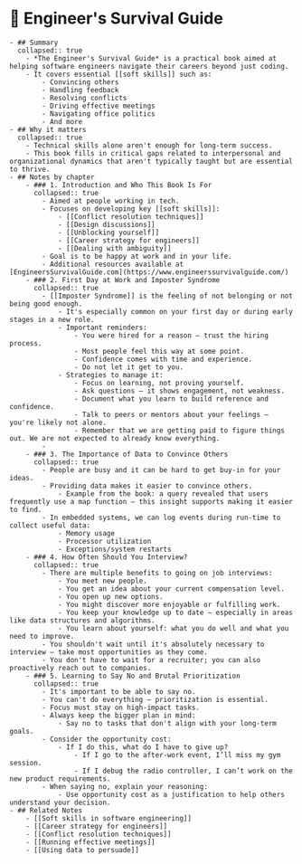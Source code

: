 # 📘 Engineer's Survival Guide
	- ## Summary
	  collapsed:: true
		- *The Engineer's Survival Guide* is a practical book aimed at helping software engineers navigate their careers beyond just coding.
		- It covers essential [[soft skills]] such as:
			- Convincing others
			- Handling feedback
			- Resolving conflicts
			- Driving effective meetings
			- Navigating office politics
			- And more
	- ## Why it matters
	  collapsed:: true
		- Technical skills alone aren't enough for long-term success.
		- This book fills in critical gaps related to interpersonal and organizational dynamics that aren't typically taught but are essential to thrive.
	- ## Notes by chapter
		- ### 1. Introduction and Who This Book Is For
		  collapsed:: true
			- Aimed at people working in tech.
			- Focuses on developing key [[soft skills]]:
				- [[Conflict resolution techniques]]
				- [[Design discussions]]
				- [[Unblocking yourself]]
				- [[Career strategy for engineers]]
				- [[Dealing with ambiguity]]
			- Goal is to be happy at work and in your life.
			- Additional resources available at [EngineersSurvivalGuide.com](https://www.engineerssurvivalguide.com/)
		- ### 2. First Day at Work and Imposter Syndrome
		  collapsed:: true
			- [[Imposter Syndrome]] is the feeling of not belonging or not being good enough.
				- It's especially common on your first day or during early stages in a new role.
				- Important reminders:
					- You were hired for a reason — trust the hiring process.
					- Most people feel this way at some point.
					- Confidence comes with time and experience.
					- Do not let it get to you.
				- Strategies to manage it:
					- Focus on learning, not proving yourself.
					- Ask questions — it shows engagement, not weakness.
					- Document what you learn to build reference and confidence.
					- Talk to peers or mentors about your feelings — you're likely not alone.
					- Remember that we are getting paid to figure things out. We are not expected to already know everything.
			-
		- ### 3. The Importance of Data to Convince Others
		  collapsed:: true
			- People are busy and it can be hard to get buy-in for your ideas.
			- Providing data makes it easier to convince others.
				- Example from the book: a query revealed that users frequently use a map function — this insight supports making it easier to find.
			- In embedded systems, we can log events during run-time to collect useful data:
				- Memory usage
				- Processor utilization
				- Exceptions/system restarts
		- ### 4. How Often Should You Interview?
		  collapsed:: true
			- There are multiple benefits to going on job interviews:
				- You meet new people.
				- You get an idea about your current compensation level.
				- You open up new options.
				- You might discover more enjoyable or fulfilling work.
				- You keep your knowledge up to date — especially in areas like data structures and algorithms.
				- You learn about yourself: what you do well and what you need to improve.
			- You shouldn't wait until it's absolutely necessary to interview — take most opportunities as they come.
			- You don't have to wait for a recruiter; you can also proactively reach out to companies.
		- ### 5. Learning to Say No and Brutal Prioritization
		  collapsed:: true
			- It's important to be able to say no.
			- You can't do everything — prioritization is essential.
			- Focus must stay on high-impact tasks.
			- Always keep the bigger plan in mind:
				- Say no to tasks that don't align with your long-term goals.
			- Consider the opportunity cost:
				- If I do this, what do I have to give up?
					- If I go to the after-work event, I’ll miss my gym session.
					- If I debug the radio controller, I can’t work on the new product requirements.
			- When saying no, explain your reasoning:
				- Use opportunity cost as a justification to help others understand your decision.
	- ## Related Notes
		- [[Soft skills in software engineering]]
		- [[Career strategy for engineers]]
		- [[Conflict resolution techniques]]
		- [[Running effective meetings]]
		- [[Using data to persuade]]